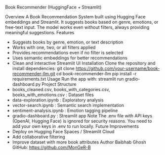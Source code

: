 Book Recommender (HuggingFace + Streamlit)



Overview
A Book Recommendation System built using Hugging Face embeddings and Streamlit.
It suggests books based on genre, emotions, or free-text input.
The model works even without filters, always providing meaningful suggestions.
Features
- Suggests books by genre, emotion, or text description
- Works with one, two, or all filters applied
- Provides recommendations even if no filter is selected
- Uses semantic embeddings for better recommendations
- Clean and interactive Streamlit UI
Installation
Clone the repository and install dependencies:
git clone https://github.com/your-username/book-recommender-llm.git
cd book-recommender-llm
pip install -r requirements.txt
Usage
Run the app with:
streamlit run gradio-dashboard.py
Project Structure
- books_cleaned.csv, books_with_categories.csv, books_with_emotions.csv : Dataset files
- data-exploration.ipynb : Exploratory analysis
- vector-search.ipynb : Semantic search implementation
- sentiment-analysis.ipynb : Emotion tagging pipeline
- gradio-dashboard.py : Streamlit app
Note
The .env file with API keys (OpenAI, Hugging Face) is ignored for security reasons.
You need to add your own keys in .env to run locally.
Future Improvements
- Deploy on Hugging Face Spaces / Streamlit Cloud
- Add collaborative filtering
- Improve dataset with more book attributes
Author
Baibhab Ghosh
GitHub: https://github.com/MonGeR-B

